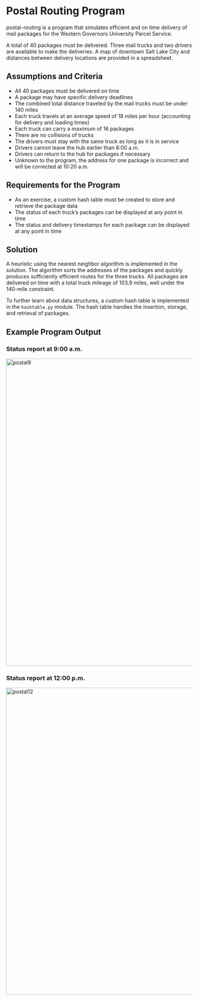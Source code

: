 # Postal Routing Program
postal-routing is a program that simulates efficient and on time delivery of mail packages for the Western Governors University Parcel Service.

A total of 40 packages must be delivered. Three mail trucks and two drivers are available to make the deliveries. A map of downtown Salt Lake City and distances between delivery locations are provided in a spreadsheet.
## Assumptions and Criteria
- All 40 packages must be delivered on time
- A package may have specific delivery deadlines
- The combined total distance traveled by the mail trucks must be under 140 miles
- Each truck travels at an average speed of 18 miles per hour (accounting for delivery and loading times)
- Each truck can carry a maximum of 16 packages
- There are no collisions of trucks
- The drivers must stay with the same truck as long as it is in service
- Drivers cannot leave the hub earlier than 8:00 a.m.
- Drivers can return to the hub for packages if necessary
- Unknown to the program, the address for one package is incorrect and will be corrected at 10:20 a.m.
## Requirements for the Program
- As an exercise, a custom hash table must be created to store and retrieve the package data
- The status of each truck’s packages can be displayed at any point in time
- The status and delivery timestamps for each package can be displayed at any point in time
## Solution
A heuristic using the nearest neighbor algorithm is implemented in the solution. The algorithm sorts the addresses of the packages and quickly produces sufficiently efficient routes for the three trucks. All packages are delivered on time with a total truck mileage of 103.9 miles, well under the 140-mile constraint.

To further learn about data structures, a custom hash table is implemented in the `hashtable.py` module. The hash table handles the insertion, storage, and retrieval of packages.
## Example Program Output
### Status report at 9:00 a.m.
<img width="828" alt="postal9" src="https://github.com/PcGamer25/postal-routing/assets/24723469/f404d33d-6e58-4cd1-aeca-60593dbcdd10">

### Status report at 12:00 p.m.
<img width="828" alt="postal12" src="https://github.com/PcGamer25/postal-routing/assets/24723469/b538fe9c-7285-4225-9c9c-0f101ce1b3a3">
